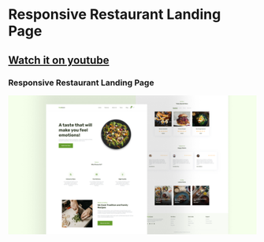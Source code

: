 # Responsive Restaurant Landing Page
## [Watch it on youtube](https://youtu.be/lj-99DmR2TU)
### Responsive Restaurant Landing Page

![preview img](/preview.png)
